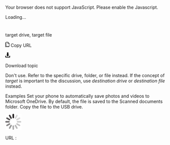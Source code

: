Your browser does not support JavaScript. Please enable the Javascript.

Loading...

# 

target drive, target file

![Copy URL](media/target-drive-target-file/Copy.png)
Copy URL

![Download](media/target-drive-target-file/Download.png)

Download topic

Don't use. Refer to the specific drive, folder, or file instead. If the concept of *target* is important to the discussion, use *destination drive* or *destination file* instead. 

Examples
Set your phone to automatically save photos and videos to Microsoft OneDrive.
By default, the file is saved to the Scanned documents folder.
Copy the file to the USB drive.

![In progress](media/target-drive-target-file/activity-large.gif)

URL :
